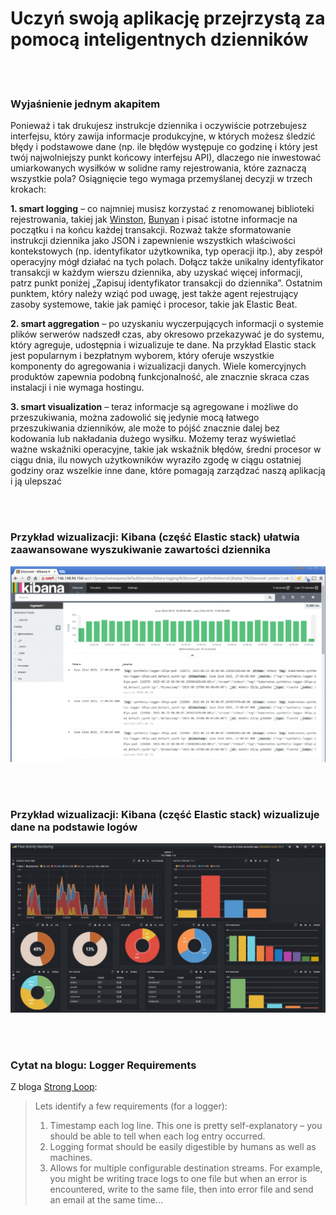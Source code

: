 # Uczyń swoją aplikację przejrzystą za pomocą inteligentnych dzienników

<br/><br/>

### Wyjaśnienie jednym akapitem

Ponieważ i tak drukujesz instrukcje dziennika i oczywiście potrzebujesz interfejsu, który zawija informacje produkcyjne, w których możesz śledzić błędy i podstawowe dane (np. ile błędów występuje co godzinę i który jest twój najwolniejszy punkt końcowy interfejsu API), dlaczego nie inwestować umiarkowanych wysiłków w solidne ramy rejestrowania, które zaznaczą wszystkie pola? Osiągnięcie tego wymaga przemyślanej decyzji w trzech krokach:

**1. smart logging** – co najmniej musisz korzystać z renomowanej biblioteki rejestrowania, takiej jak [Winston](https://github.com/winstonjs/winston), [Bunyan](https://github.com/trentm/node-bunyan) i pisać istotne informacje na początku i na końcu każdej transakcji. Rozważ także sformatowanie instrukcji dziennika jako JSON i zapewnienie wszystkich właściwości kontekstowych (np. identyfikator użytkownika, typ operacji itp.), aby zespół operacyjny mógł działać na tych polach. Dołącz także unikalny identyfikator transakcji w każdym wierszu dziennika, aby uzyskać więcej informacji, patrz punkt poniżej „Zapisuj identyfikator transakcji do dziennika”. Ostatnim punktem, który należy wziąć pod uwagę, jest także agent rejestrujący zasoby systemowe, takie jak pamięć i procesor, takie jak Elastic Beat.

**2. smart aggregation** – po uzyskaniu wyczerpujących informacji o systemie plików serwerów nadszedł czas, aby okresowo przekazywać je do systemu, który agreguje, udostępnia i wizualizuje te dane. Na przykład Elastic stack jest popularnym i bezpłatnym wyborem, który oferuje wszystkie komponenty do agregowania i wizualizacji danych. Wiele komercyjnych produktów zapewnia podobną funkcjonalność, ale znacznie skraca czas instalacji i nie wymaga hostingu.

**3. smart visualization** – teraz informacje są agregowane i możliwe do przeszukiwania, można zadowolić się jedynie mocą łatwego przeszukiwania dzienników, ale może to pójść znacznie dalej bez kodowania lub nakładania dużego wysiłku. Możemy teraz wyświetlać ważne wskaźniki operacyjne, takie jak wskaźnik błędów, średni procesor w ciągu dnia, ilu nowych użytkowników wyraziło zgodę w ciągu ostatniej godziny oraz wszelkie inne dane, które pomagają zarządzać naszą aplikacją i ją ulepszać

<br/><br/>

### Przykład wizualizacji: Kibana (część Elastic stack) ułatwia zaawansowane wyszukiwanie zawartości dziennika

![Kibana facilitates advanced searching on log content](/assets/images/smartlogging1.png "Kibana facilitates advanced searching on log content")

<br/><br/>

### Przykład wizualizacji: Kibana (część Elastic stack) wizualizuje dane na podstawie logów

![Kibana visualizes data based on logs](/assets/images/smartlogging2.jpg "Kibana visualizes data based on logs")

<br/><br/>

### Cytat na blogu: Logger Requirements

Z bloga [Strong Loop](https://strongloop.com/strongblog/compare-node-js-logging-winston-bunyan/):

> Lets identify a few requirements (for a logger):
> 1. Timestamp each log line. This one is pretty self-explanatory – you should be able to tell when each log entry occurred.
> 2. Logging format should be easily digestible by humans as well as machines.
> 3. Allows for multiple configurable destination streams. For example, you might be writing trace logs to one file but when an error is encountered, write to the same file, then into error file and send an email at the same time…

<br/><br/>

<br/><br/>
